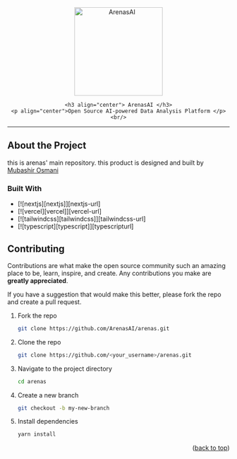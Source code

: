 <div align="center">
    <div align="center">
        <img src="public/assets/arenas logo.png" alt="ArenasAI" width=200px>
    </div>

    <h3 align="center"> ArenasAI </h3>
    <p align="center">Open Source AI-powered Data Analysis Platform </p>
    <br/>

</div>

---

## About the Project

this is arenas' main repository. this product is designed and built by [Mubashir Osmani](https://github.com/mubashir1osmani)

### Built With

- [![nextjs][nextjs]][nextjs-url]
- [![vercel][vercel]][vercel-url]
- [![tailwindcss][tailwindcss]][tailwindcss-url]
- [![typescript][typescript]][typescripturl]

## Contributing

Contributions are what make the open source community such an amazing place to be, learn, inspire, and create. Any contributions you make are **greatly appreciated**.

If you have a suggestion that would make this better, please fork the repo and create a pull request.

1. Fork the repo
    ```sh
    git clone https://github.com/ArenasAI/arenas.git
    ```

2. Clone the repo
    ```sh
    git clone https://github.com/<your_username>/arenas.git
    ```

3. Navigate to the project directory
   ```sh
   cd arenas
   ```
4. Create a new branch
   ```sh
   git checkout -b my-new-branch
   ```
5. Install dependencies
   ```sh
   yarn install
   ```

<p align="right">(<a href="#readme-top">back to top</a>)</p>
